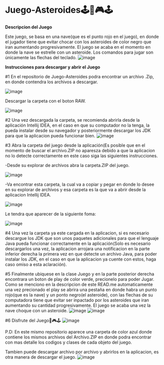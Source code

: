 # Juego-Asteroides🕹️🎉🎮🕹️

**Descripcion del Juego**


 Este juego, se basa en una nave(que es el punto rojo en el juego), en donde el jugador tiene que evitar chocar con los asteroides de color negro que iran aumentando progresivamente. El juego se acaba en el momento en donde la nave se  estrelle con un asteroide. Los comandos para jugar son únicamente las flechas del teclado.
 ![image](https://github.com/AndresUsecheFH/Juego-Asteroides/assets/133689963/eeed4666-5e3f-4019-8be0-b802b5d4c4e7)
 
 
 
 
 
 
 
 
 
 
 
 
 **Instrucciones para descargar y abrir el Juego**
 
 
 #1 En el repositorio de Juego-Asteroides podra encontrar un archivo .Zip, en donde contendra los archivos a descargar.
 
 ![image](https://github.com/AndresUsecheFH/Juego-Asteroides/assets/133689963/8ae3f04c-c546-4dfc-b44b-c923ac1ddb43)
 
 Descargar la carpeta con el boton RAW.
 
 ![image](https://github.com/AndresUsecheFH/Juego-Asteroides/assets/133689963/3d301c4c-90fa-4cee-ab7d-5b265e8ebfe2)

 
 
 #2 Una vez descargada la carpeta, se recomienda abrirla desde la aplicación Intellij IDEA, en el caso en que su computador no la tenga, la pueda instalar desde su navegador y posteriormente descargar los JDK para que la aplicacion pueda funcionar bien.
 ![image](https://github.com/AndresUsecheFH/Juego-Asteroides/assets/133689963/34344825-527b-4efa-a3f7-b630d3b0d12f)
 
 
 #3 Abra la carpeta del juego desde la aplicación(Es posible que en el momento de buscar el archivo.ZIP no aparesza debido a que la aplicacion no lo detecte correctamente en este caso siga las siguientes instrucciones.
 
 -Desde su explorar de archivos abra la carpeta.ZIP del juego.
 
 ![image](https://github.com/AndresUsecheFH/Juego-Asteroides/assets/133689963/2e9e1377-ee26-4111-972d-ef92eeb2ab01)
 
-Va encontrar esta carpeta, la cual va a copiar y pegar en donde lo desee en su explorar de archivos y esa carpeta es la que va a abrir desde la aplicacion Intellij IDEA.

![image](https://github.com/AndresUsecheFH/Juego-Asteroides/assets/133689963/b409ebbe-9c0e-4df8-840d-4450f0da33f2)


Le tendra que aparecer de la siguiente foma:


![image](https://github.com/AndresUsecheFH/Juego-Asteroides/assets/133689963/c164c766-b70d-4a05-842b-52a89a06ad7f)

#4 Una vez la carpeta ya este cargada en la aplicacion, si es necesario descargue los JDK que son unos paquetes adicionales para que el lenguaje Java pueda funcionar correctamente en la aplicación(Solo es necesario descargarlos una vez, la aplicacion arrojara una notificacion en la parte inferior derecha la primera vez en que detecte un archivo Java, para poder instalar los JDK, en el caso en que la aplicacion ya cuente con estos, haga caso omiso a esta aclaración).

#5 Finalmente ubiquese en la clase Juego y en la parte posterior derecha encontrara un boton de play de color verde, precionelo para poder Jugar. Como se menciono en la descripcion de este READ.me automaticamente una vez precionado el play se abrira una pestaña en donde habra un punto rojo(que es la nave) y un ponto negro(el asteroide), con las flechas de su computadora tiene que evitar ser inpactado por los asteroides que iran aumentando su cantidad progresivamente. El juego se acaba una vez la nave choque con un asteroide.
![image](https://github.com/AndresUsecheFH/Juego-Asteroides/assets/133689963/6f32cd34-8d06-440e-9b14-b9677fb2572c)
![image](https://github.com/AndresUsecheFH/Juego-Asteroides/assets/133689963/97f75164-475c-4ece-9eff-323d0d97ab43)

#6 Disfrute del Juego🎉🎮🕹️
![image](https://github.com/AndresUsecheFH/Juego-Asteroides/assets/133689963/eeed4666-5e3f-4019-8be0-b802b5d4c4e7)


P.D: En este mismo repositorio aparece una carpeta de color azul donde contiene los mismos archivos del Archivo.ZIP en donde podra encontrar con mas detalle los codigos y clases de cada objeto del juego.

Tambien puede descargar archivo por archivo y abrirlos en la aplicacion, es otra manera de descargar el juego.
![image](https://github.com/AndresUsecheFH/Juego-Asteroides/assets/133689963/97744df8-c3f4-445b-a345-219e2eb5b58f)


 


 
 
